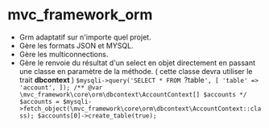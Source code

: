 # mvc_framework_orm

- Grm adaptatif sur n'importe quel projet.
- Gère les formats JSON et MYSQL.
- Gère les multiconnections.
- Gère le renvoie du résultat d'un select en objet directement en passant une classe en paramètre de la méthode. ( cette classe devra utiliser le trait **dbcontext** )
`$mysqli->query('SELECT * FROM `?table`', [
 	'table' => 'account',
 ]);
 /** @var \mvc_framework\core\orm\dbcontext\AccountContext[] $accounts */
 $accounts = $mysqli->fetch_object(\mvc_framework\core\orm\dbcontext\AccountContext::class);
 $accounts[0]->create_table(true);`